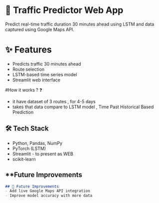 # 🚦 Traffic Predictor Web App
Predict real-time traffic duration 30 minutes ahead using LSTM and  data captured using Google Maps API.

# ✨ Features
- Predicts traffic 30 minutes ahead
- Route selection
- LSTM-based time series model
- Streamlit web interface

#How it works ? ❓
- it have  dataset of 3 routes , for 4-5 days
- takes that data compare to LSTM model , Time Past Historical Based Prediction

## 🛠️ Tech Stack
- Python, Pandas, NumPy 
- PyTorch (LSTM)
- Streamlit - to present as WEB
- scikit-learn


## **Future Improvements 
```markdown
## 🔧 Future Improvements
- Add live Google Maps API integration
- Improve model accuracy with more data
